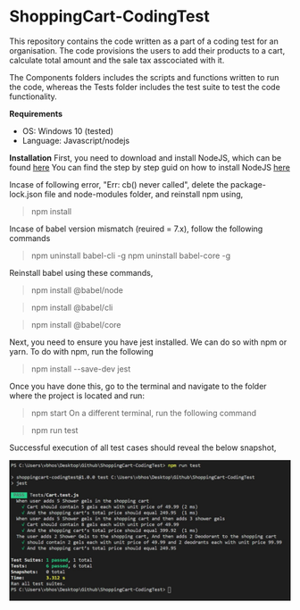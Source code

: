# ShoppingCart-CodingTest
This repository contains the code written as a part of a coding test for an organisation. The code provisions the users to add their products to a cart, calculate total amount and the sale tax asscociated with it. 

The Components folders includes the scripts and functions written to run the code, whereas the Tests folder includes the test suite to test the code functionality. 

<b>Requirements</b>
- OS: Windows 10 (tested)
- Language: Javascript/nodejs

<b>Installation</b>
First, you need to download and install NodeJS, which can be found <a href="https://nodejs.org/en/download/">here</a> You can find the step by step guid on how to install NodeJS <a href = "https://phoenixnap.com/kb/install-node-js-npm-on-windows">here</a>

Incase of following error, "Err: cb() never called", delete the package-lock.json file and node-modules folder, and reinstall npm using,
> npm install

Incase of babel version mismatch (reuired = 7.x), follow the following commands
> npm uninstall babel-cli -g
> npm uninstall babel-core -g

Reinstall babel using these commands,

> npm install @babel/node

> npm install @babel/cli

> npm install @babel/core

Next, you need to ensure you have jest installed. We can do so with npm or yarn. To do with npm, run the following 

> npm install --save-dev jest

Once you have done this, go to the terminal and navigate to the folder where the project is located and run:

> npm start
 On a different terminal, run the following command
  
> npm run test

Successful execution of all test cases should reveal the below snapshot, 

![ScreenShot](/imgs/success.png)

